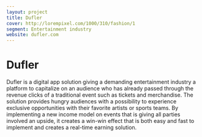 ```yaml
---
layout: project
title: Dufler
cover: http://lorempixel.com/1000/310/fashion/1
segment: Entertainment industry
website: dufler.com
---
```


# Dufler

Dufler is a digital app solution giving a demanding entertainment industry a platform to capitalize on an audience who has already passed through the revenue clicks of a traditional event such as tickets and merchandise. The solution provides hungry audiences with a possibility to experience exclusive opportunities with their favorite artists or sports teams. By implementing a new income model on events that is giving all parties involved an upside, it creates a win-win effect that is both easy and fast to implement and creates a real-time earning solution.
